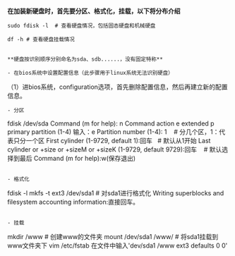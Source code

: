 
**在加装新硬盘时，首先要分区、格式化，挂载，以下将分布介绍**
```
sudo fdisk -l  # 查看硬盘情况，包括固态硬盘和机械硬盘

df -h # 查看硬盘挂载情况


**硬盘按识别顺序分别命名为sda、sdb......，没有固定特称**

- 在bios系统中设置配置信息（此步骤用于linux系统无法识别硬盘）

```
（1）进bios系统，configuration选项，首先删除配置信息，然后再建立新的配置信息。

```
- 分区

```


fdisk /dev/sda
Command (m for help): n
Command action
e extended
p primary partition (1-4)
输入：e
Partition number (1-4): 1    # 分几个区，1：代表只分一个区
First cylinder (1-9729, default 1):回车   # 默认从1开始
Last cylinder or +size or +sizeM or +sizeK (1-9729, default 9729):回车    # 默认选择到最后
Command (m for help):w(保存退出)
```

- 格式化

```
fdisk -l
mkfs -t ext3 /dev/sda1  # 对sda1进行格式化
Writing superblocks and filesystem accounting information:直接回车。
```

- 挂载

```
mkdir /www  # 创建www的文件夹
mount /dev/sda1  /www/  # 将sda1挂载到www文件夹下
vim /etc/fstab 
在文件中输入'dev/sda1 /www ext3 defaults 0 0'
```

